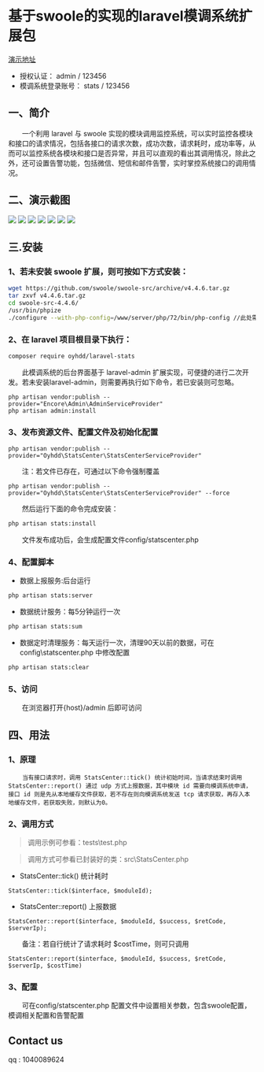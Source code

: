 # **基于swoole的实现的laravel模调系统扩展包**

[演示地址](http://121.199.40.77/admin)

- 授权认证： admin / 123456
- 模调系统登录账号： stats / 123456

## **一、简介**
&emsp;&emsp;一个利用 laravel 与 swoole 实现的模块调用监控系统，可以实时监控各模块和接口的请求情况，包括各接口的请求次数，成功次数，请求耗时，成功率等，从而可以监控系统各模块和接口是否异常，并且可以直观的看出其调用情况，除此之外，还可设置告警功能，包括微信、短信和邮件告警，实时掌控系统接口的调用情况。

## **二、演示截图**
![](resource/pic1.png)
![](resource/pic2.png)
![](resource/pic3.png)
![](resource/pic4.png)
![](resource/pic5.png)
![](resource/pic6.png)
![](resource/pic7.png)

## **三.安装**
### **1、若未安装 swoole 扩展，则可按如下方式安装：**
```bash
wget https://github.com/swoole/swoole-src/archive/v4.4.6.tar.gz
tar zxvf v4.4.6.tar.gz
cd swoole-src-4.4.6/
/usr/bin/phpize
./configure --with-php-config=/www/server/php/72/bin/php-config //此处需改为自己的php-config路径
```

### **2、在 laravel 项目根目录下执行：**
```bash
composer require oyhdd/laravel-stats
```
&emsp;&emsp;此模调系统的后台界面基于 laravel-admin 扩展实现，可便捷的进行二次开发。若未安装laravel-admin，则需要再执行如下命令，若已安装则可忽略。
```base
php artisan vendor:publish --provider="Encore\Admin\AdminServiceProvider"
php artisan admin:install
```
### **3、发布资源文件、配置文件及初始化配置**

```
php artisan vendor:publish --provider="Oyhdd\StatsCenter\StatsCenterServiceProvider"
```
&emsp;&emsp;注：若文件已存在，可通过以下命令强制覆盖

```
php artisan vendor:publish --provider="Oyhdd\StatsCenter\StatsCenterServiceProvider" --force
```

&emsp;&emsp;然后运行下面的命令完成安装：
```bash
php artisan stats:install
```
&emsp;&emsp;文件发布成功后，会生成配置文件config/statscenter.php

### **4、配置脚本**
- 数据上报服务:后台运行
```bash
php artisan stats:server
```
- 数据统计服务：每5分钟运行一次
```bash
php artisan stats:sum
```
- 数据定时清理服务：每天运行一次，清理90天以前的数据，可在 config\statscenter.php 中修改配置
```bash
php artisan stats:clear
```

### **5、访问**
&emsp;&emsp;在浏览器打开{host}/admin 后即可访问

## **四、用法**
### **1、原理**
```
    当有接口请求时，调用 StatsCenter::tick() 统计初始时间，当请求结束时调用 StatsCenter::report() 通过 udp 方式上报数据，其中模块 id 需要向模调系统申请，接口 id 则是先从本地缓存文件获取，若不存在则向模调系统发送 tcp 请求获取，再存入本地缓存文件，若获取失败，则默认为0。
```
### **2、调用方式**

> 调用示例可参看：tests\test.php

> 调用方式可参看已封装好的类：src\StatsCenter.php

- StatsCenter::tick() 统计耗时
```
StatsCenter::tick($interface, $moduleId);
```

- StatsCenter::report() 上报数据
```
StatsCenter::report($interface, $moduleId, $success, $retCode, $serverIp);
```

&emsp;&emsp;备注：若自行统计了请求耗时 $costTime，则可只调用
```
StatsCenter::report($interface, $moduleId, $success, $retCode, $serverIp, $costTime)
```

### **3、配置**
&emsp;&emsp;可在config/statscenter.php 配置文件中设置相关参数，包含swoole配置，模调相关配置和告警配置

## **Contact us**
qq : 1040089624


